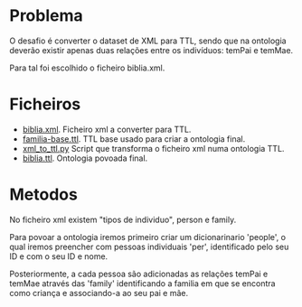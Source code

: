 # Problema

O desafio é converter o dataset de XML para TTL, sendo que na ontologia deverão existir apenas duas relações entre os indivíduos: temPai e temMae.

Para tal foi escolhido o ficheiro biblia.xml.

# Ficheiros


- [biblia.xml](https://github.com/Gon96923/RPCW2024/blob/main/TPC8/biblia.xml). Ficheiro xml a converter para TTL. 
- [familia-base.ttl](https://github.com/Gon96923/RPCW2024/blob/main/TPC8/familia-base.ttl). TTL base usado para criar a ontologia final.
- [xml_to_ttl.py](https://github.com/Gon96923/RPCW2024/blob/main/TPC8/xml_to_ttl.py) Script que transforma o ficheiro xml numa ontologia TTL.
- [biblia.ttl](https://github.com/Gon96923/RPCW2024/blob/main/TPC8/biblia.ttl). Ontologia povoada final.

# Metodos

No ficheiro xml existem "tipos de individuo", person e family. 

Para povoar a ontologia iremos primeiro criar um dicionarinario 'people', o qual iremos preencher com pessoas individuais 'per', identificado pelo seu  ID e com o seu ID e nome.

Posteriormente, a cada pessoa são adicionadas as relações temPai e temMae através das 'family' identificando a familia em que se encontra como criança e associando-a ao seu pai e mãe.

